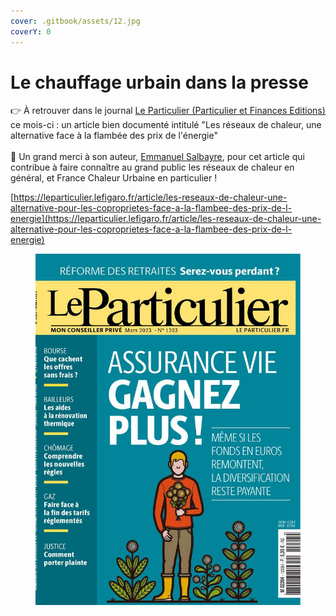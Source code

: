 ```yaml
---
cover: .gitbook/assets/12.jpg
coverY: 0
---
```


# Le chauffage urbain dans la presse

👉 À retrouver dans le journal [Le Particulier (Particulier et Finances Editions)](https://www.linkedin.com/company/particulier-et-finances-editions-pfe-/) ce mois-ci : un article bien documenté intitulé "Les réseaux de chaleur, une alternative face à la flambée des prix de l'énergie"\
\
🙏 Un grand merci à son auteur, [Emmanuel Salbayre](https://www.linkedin.com/in/ACoAAAroSCcBuqlfGUqy9dBiwuAI9oTP1WncWbE), pour cet article qui contribue à faire connaître au grand public les réseaux de chaleur en général, et France Chaleur Urbaine en particulier !

[https://leparticulier.lefigaro.fr/article/les-reseaux-de-chaleur-une-alternative-pour-les-coproprietes-face-a-la-flambee-des-prix-de-l-energie](https://leparticulier.lefigaro.fr/article/les-reseaux-de-chaleur-une-alternative-pour-les-coproprietes-face-a-la-flambee-des-prix-de-l-energie)

<figure><img src=".gitbook/assets/catalog-cover-large.jpeg" alt=""><figcaption></figcaption></figure>
